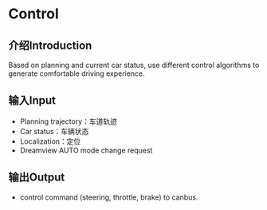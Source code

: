 # Control

## 介绍Introduction
  Based on planning and current car status, use different control algorithms to
  generate comfortable driving experience.

## 输入Input
  * Planning trajectory：车道轨迹
  * Car status：车辆状态
  * Localization：定位
  * Dreamview AUTO mode change request

## 输出Output
  * control command (steering, throttle, brake) to canbus.
